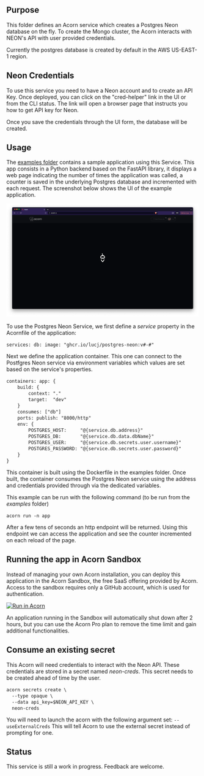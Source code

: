 ## Purpose

This folder defines an Acorn service which creates a Postgres Neon database on the fly. To create the Mongo cluster, the Acorn interacts with NEON's API with user provided credentials.

Currently the postgres database is created by default in the AWS US-EAST-1 region.

## Neon Credentials

To use this service you need to have a Neon account and to create an API Key. Once deployed, you can click on the "cred-helper" link in the UI or from the CLI status. The link will open a browser page that instructs you how to get API key for Neon.

Once you save the credentials through the UI form, the database will be created.

## Usage

The [examples folder](./examples) contains a sample application using this Service. This app consists in a Python backend based on the FastAPI library, it displays a web page indicating the number of times the application was called, a counter is saved in the underlying Postgres database and incremented with each request. The screenshot below shows the UI of the example application.

![UI](./examples/images/ui.png)

To use the Postgres Neon Service, we first define a *service* property in the Acornfile of the application:

```
services: db: image: "ghcr.io/lucj/postgres-neon:v#-#"
```

Next we define the application container. This one can connect to the Postfgres Neon service via environment variables which values are set based on the service's properties.

```
containers: app: {
	build: {
		context: "."
		target:  "dev"
	}
	consumes: ["db"]
	ports: publish: "8000/http"
	env: {
		POSTGRES_HOST:     "@{service.db.address}"
		POSTGRES_DB:       "@{service.db.data.dbName}"
		POSTGRES_USER:     "@{service.db.secrets.user.username}"
		POSTGRES_PASSWORD: "@{service.db.secrets.user.password}"
	}
}
```

This container is built using the Dockerfile in the examples folder. Once built, the container consumes the Postgres Neon service using the address and credentials provided through via the dedicated variables.

This example can be run with the following command (to be run from the *examples* folder)

```
acorn run -n app
```

After a few tens of seconds an http endpoint will be returned. Using this endpoint we can access the application and see the counter incremented on each reload of the page.

## Running the app in Acorn Sandbox

Instead of managing your own Acorn installation, you can deploy this application in the Acorn Sandbox, the free SaaS offering provided by Acorn. Access to the sandbox requires only a GitHub account, which is used for authentication.

[![Run in Acorn](https://acorn.io/v1-ui/run/badge?image=ghcr.io+lucj+postgres-neon+examples:v%23-%23)](https://acorn.io/run/ghcr.io/lucj/postgres-neon/examples:v%23-%23)

An application running in the Sandbox will automatically shut down after 2 hours, but you can use the Acorn Pro plan to remove the time limit and gain additional functionalities.

## Consume an existing secret

This Acorn will need credentials to interact with the Neon API. These credentials are stored in a secret named *neon-creds*. This secret needs to be created ahead of time by the user.

```
acorn secrets create \
  --type opaque \
  --data api_key=$NEON_API_KEY \
  neon-creds
```

You will need to launch the acorn with the following argument set: `--useExternalCreds`
This will tell Acorn to use the external secret instead of prompting for one.

## Status

This service is still a work in progress. Feedback are welcome.
